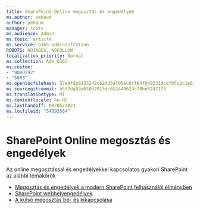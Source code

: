 ```yaml
---
title: SharePoint Online megosztás és engedélyek
ms.author: pebaum
author: pebaum
manager: scotv
ms.audience: Admin
ms.topic: article
ms.service: o365-administration
ROBOTS: NOINDEX, NOFOLLOW
localization_priority: Normal
ms.collection: Adm_O365
ms.custom:
- "9000292"
- "5803"
ms.openlocfilehash: 57e9fdb9133242cb24d3af05ec6ff84fb493318cef05c2c1e82b147c3c9ebd5e
ms.sourcegitcommit: b5f7da89a650d2915dc652449623c78be6247175
ms.translationtype: MT
ms.contentlocale: hu-HU
ms.lasthandoff: 08/05/2021
ms.locfileid: "54093564"
---
```

# <a name="sharepoint-online-sharing-and-permissions"></a>SharePoint Online megosztás és engedélyek

Az online megosztással és engedélyekkel kapcsolatos gyakori SharePoint az alábbi témakörök

- [Megosztás és engedélyek a modern SharePoint felhasználói élményben](https://docs.microsoft.com/sharepoint/modern-experience-sharing-permissions)
- [SharePoint webhelyengedélyek](https://docs.microsoft.com/sharepoint/customize-sharepoint-site-permissions)
- [A külső megosztás be- és kikapcsolása](https://docs.microsoft.com/sharepoint/turn-external-sharing-on-or-off)